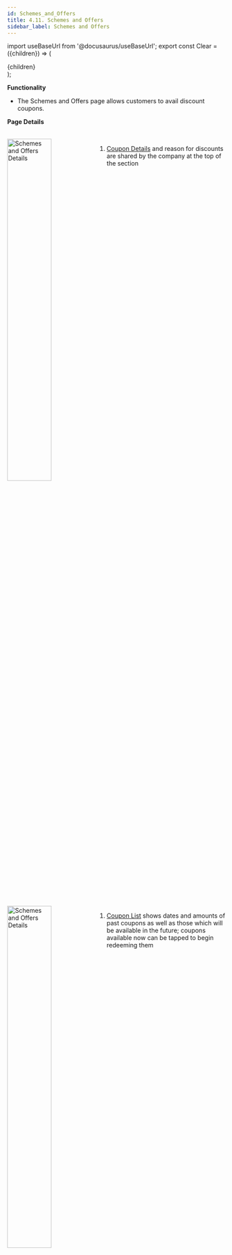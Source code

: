 ```yaml
---
id: Schemes_and_Offers
title: 4.11. Schemes and Offers
sidebar_label: Schemes and Offers
---
```


import useBaseUrl from '@docusaurus/useBaseUrl';
export const Clear = ({children}) => (
  <div
    style={{ 
         display: 'table',
    }}>
    {children}
  </div>
);

**Functionality**
* The Schemes and Offers page allows customers to avail discount coupons.


**Page Details**

<br clear="right"/>
<img align="left" src={useBaseUrl("img/scrnshts/4.11_1_SchemesAndOffer.png")} alt="Schemes and Offers Details" width="45%"/>
<Clear>

1.  <u>Coupon Details</u> and reason for discounts are shared by the company at the top of the section

</Clear>
<br clear="both"/>
<br clear="right"/>
<img align="left" src={useBaseUrl("img/scrnshts/4.11_2_SchemesAndOffer.png")} alt="Schemes and Offers Details" width="45%"/>
<Clear>

1.  <u>Coupon List</u> shows dates and amounts of past coupons as well as those which will be available in the future; coupons available now can be tapped to begin redeeming them

</Clear>
<br clear="both"/>

<!-- ![Schemes and Offers Details](./assets/4.20_SchmsAndOffrs.png) -->